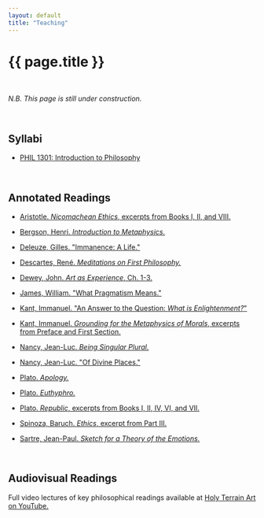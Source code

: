 ```yaml
---
layout: default
title: "Teaching"
---
```


# {{ page.title }}

<br>

*N.B. This page is still under construction.*

<br>

## Syllabi

* [PHIL 1301: Introduction to Philosophy](/assets/pdfs/HillJ-PHIL1301-Syllabus)

<br>


## Annotated Readings

* [Aristotle. *Nicomachean Ethics*, excerpts from Books I, II, and VIII.](/assets/pdfs/annotations/)

* [Bergson, Henri. *Introduction to Metaphysics.*](/assets/pdfs/annotations/)

* [Deleuze, Gilles. "Immanence: A Life."](/assets/pdfs/annotations/)

* [Descartes, René. *Meditations on First Philosophy.*](/assets/pdfs/annotations/)

* [Dewey, John. *Art as Experience*, Ch. 1-3.](/assets/pdfs/annotations/)

* [James, William. "What Pragmatism Means."](/assets/pdfs/annotations/)

* [Kant, Immanuel. "An Answer to the Question: *What is Enlightenment?*"](/assets/pdfs/annotations/)

* [Kant, Immanuel. *Grounding for the Metaphysics of Morals*, excerpts from Preface and First Section.](/assets/pdfs/annotations/)

* [Nancy, Jean-Luc. *Being Singular Plural.*](/assets/pdfs/annotations/)

* [Nancy, Jean-Luc. "Of Divine Places."](/assets/pdfs/annotations/)

* [Plato. *Apology.*](/assets/pdfs/annotations/)

* [Plato. *Euthyphro.*](/assets/pdfs/annotations/)

* [Plato. *Republic*, excerpts from Books I, II, IV, VI, and VII.](/assets/pdfs/annotations/)

* [Spinoza, Baruch. *Ethics*, excerpt from Part III.](/assets/pdfs/annotations/)

* [Sartre, Jean-Paul. *Sketch for a Theory of the Emotions.*](/assets/pdfs/annotations/)

<br>


## Audiovisual Readings

Full video lectures of key philosophical readings available at [Holy Terrain Art on YouTube.](https://www.YouTube.com/@HolyTerrainArt/)
